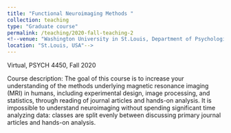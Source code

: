 ```yaml
---
title: "Functional Neuroimaging Methods "
collection: teaching
type: "Graduate course"
permalink: /teaching/2020-fall-teaching-2
<!--venue: "Washington University in St.Louis, Department of Psychological and Brain Sciences"
location: "St.Louis, USA"-->
---
```

Virtual, PSYCH 4450, Fall 2020

Course description: The goal of this course is to increase your understanding of the methods underlying magnetic resonance imaging (MRI) in humans,
including experimental design, image processing, and statistics, through reading of journal articles and hands-on analysis. It is impossible to understand 
neuroimaging without spending significant time analyzing data: classes are split evenly between discussing primary journal articles and hands-on analysis. 

